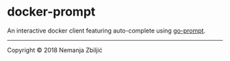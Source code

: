 # docker-prompt

An interactive docker client featuring auto-complete using [go-prompt](https://github.com/c-bata/go-prompt).

---

Copyright © 2018 Nemanja Zbiljić
